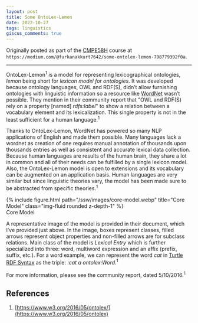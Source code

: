 ```yaml
---
layout: post
title: Some OntoLex-Lemon
date: 2022-10-27
tags: linguistics
giscus_comments: true
---
```


Originally posted as part of the [CMPE58H](https://cmpe.boun.edu.tr/courses/cmpe58h) course at `https://medium.com/@furkanakkurt7642/some-ontolex-lemon-798779392f0a`.

---

OntoLex-Lemon<sup>1</sup> is a model for representing lexicographical ontologies, _lemon_ being short for _lexicon model for ontologies_. It was developed because ontology languages, OWL and RDF(S), didn’t allow furnishing ontologies with linguistic information so a resource like [WordNet](https://wordnet.princeton.edu) wasn’t possible. They mention in their community report that "OWL and RDF(S) rely on a property [named] _rdfs:label_" to show a relation between a vocabulary element and its lexicalization. This single property is not in the least sufficient for a human language.<sup>1</sup>

Thanks to OntoLex-Lemon, WordNet has powered so many NLP applications of English and made them possible. Many languages lack a wordnet as creation of one requires manual annotation of thousands upon thousands entries as well as consistent and accurate lexical data collection. Because human languages are results of the human brain, they share a lot in common and all of their needs can be fulfilled by a single lexicon model. Also, the OntoLex-Lemon model is open to extensions and its vocabulary can be augmented on an application basis. Human languages are very similar but since linguistic theories vary, the model has been made sure to be abstracted from specific theories.<sup>1</sup>

<div class="row">
    <div class="col-sm mt-3 mt-md-0 text-center">
        {% include figure.html path="/ssw/images/core-model.webp" title="Core Model" class="img-fluid rounded z-depth-1" %}
    </div>
</div>
<div class="caption">
    Core Model
</div>

A representative image of the model is provided in their document, which I’ve provided just above. In the image, boxes represent classes, filled arrows represent object properties and non-filled arrows are for subclass relations. Main class of the model is _Lexical Entry_ which is further specialized into three: word, multiword expression and an affix (prefix, suffix, etc.). For a word example, we can represent the word _cat_ in [Turtle RDF Syntax](http://www.w3.org/TR/turtle) as the triple: _:cat a ontolex:Word_.<sup>1</sup>

For more information, please see the community report, dated 5/10/2016.<sup>1</sup>

## References

1. [https://www.w3.org/2016/05/ontolex/](https://www.w3.org/2016/05/ontolex)
